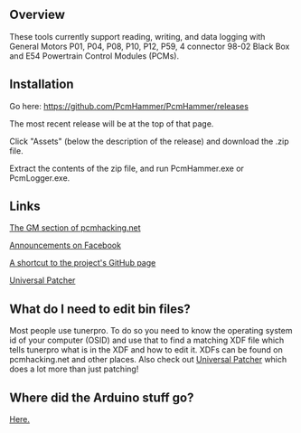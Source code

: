 ## Overview

These tools currently support reading, writing, and data logging with General Motors P01, P04, P08, P10, P12, P59, 4 connector 98-02 Black Box and E54 Powertrain Control Modules (PCMs). 

## Installation

Go here: https://github.com/PcmHammer/PcmHammer/releases

The most recent release will be at the top of that page.

Click "Assets" (below the description of the release) and download the .zip file.   

Extract the contents of the zip file, and run PcmHammer.exe or PcmLogger.exe.

## Links

[The GM section of pcmhacking.net](https://pcmhacking.net/forums/viewforum.php?f=42)

[Announcements on Facebook](https://www.facebook.com/PcmHammer)

[A shortcut to the project's GitHub page](http://pcmhammer.org/)

[Universal Patcher](https://universalpatcher.net/)

## What do I need to edit bin files?

Most people use tunerpro. To do so you need to know the operating system id of your computer (OSID) and use that to find a matching XDF file which tells tunerpro what is in the XDF and how to edit it. XDFs can be found on pcmhacking.net and other places. Also check out [Universal Patcher](https://universalpatcher.net/) which does a lot more than just patching!

## Where did the Arduino stuff go?

[Here.](https://github.com/LegacyNsfw/ArduinoVpw)
